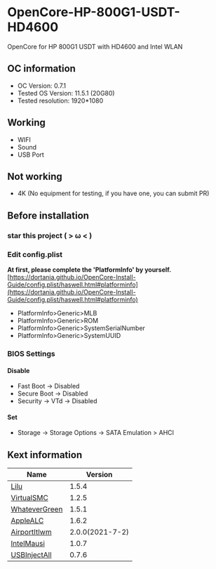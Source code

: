 <!--
 * @Date: 2021-04-29 14:08:06
 * @LastEditors: LemoFire
 * @LastEditTime: 2021-07-06 13:01:33
 * @FilePath: /undefined/Users/lemofire/Documents/git/OpenCore-HP-800G1-USDT-HD4600/README.md
-->

# OpenCore-HP-800G1-USDT-HD4600

OpenCore for HP 800G1 USDT with HD4600 and Intel WLAN

## OC information

- OC Version: 0.7.1
- Tested OS Version: 11.5.1 (20G80)
- Tested resolution: 1920*1080

## Working

- WIFI
- Sound
- USB Port

## Not working

- 4K (No equipment for testing, if you have one, you can submit PR)

## Before installation

### star this project ( > ω < )

### Edit config.plist

**At first, please complete the 'PlatformInfo' by yourself.** [https://dortania.github.io/OpenCore-Install-Guide/config.plist/haswell.html#platforminfo](https://dortania.github.io/OpenCore-Install-Guide/config.plist/haswell.html#platforminfo)

- PlatformInfo>Generic>MLB
- PlatformInfo>Generic>ROM
- PlatformInfo>Generic>SystemSerialNumber
- PlatformInfo>Generic>SystemUUID

### BIOS Settings

#### Disable

- Fast Boot -> Disabled
- Secure Boot -> Disabled
- Security -> VTd -> Disabled

#### Set

- Storage -> Storage Options -> SATA Emulation > AHCI

## Kext information

| Name                                                          | Version         |
| ------------------------------------------------------------- | --------------- |
| [Lilu](https://github.com/acidanthera/Lilu)                   | 1.5.4           |
| [VirtualSMC](https://github.com/acidanthera/VirtualSMC)       | 1.2.5           |
| [WhateverGreen](https://github.com/acidanthera/WhateverGreen) | 1.5.1           |
| [AppleALC](https://github.com/acidanthera/AppleALC)           | 1.6.2           |
| [AirportItlwm](https://github.com/OpenIntelWireless/itlwm)    | 2.0.0(2021-7-2) |
| [IntelMausi](https://github.com/acidanthera/IntelMausi)       | 1.0.7           |
| [USBInjectAll](https://github.com/Sniki/OS-X-USB-Inject-All)  | 0.7.6           |
